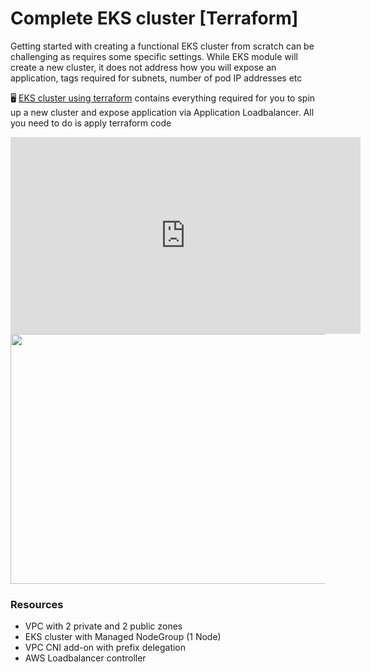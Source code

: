 # Complete EKS cluster [Terraform]

Getting started with creating a functional EKS cluster from scratch can be challenging as requires some specific settings. While EKS module will create a new cluster, it does not address how you will expose an application, tags required for subnets, number of pod IP addresses etc

:desktop_computer:  [EKS cluster using terraform](https://github.com/vettom/aws-eks-terraform/tree/main/EKS-Cluster-ALB) contains everything required for you to spin up a new cluster and expose application via Application Loadbalancer. All you need to do is apply terraform code


<iframe width="560" height="315" src="https://www.youtube.com/embed/EAz6ap4pm6Y?si=IFt0DzUjjMvpQviY" title="YouTube video player" frameborder="0" allow="accelerometer; autoplay; clipboard-write; encrypted-media; gyroscope; picture-in-picture; web-share" referrerpolicy="strict-origin-when-cross-origin" allowfullscreen></iframe>

<img src="https://vettom.github.io/Eks/img/eks-design.png" width="600" height="400">

### Resources
- VPC with 2  private and 2 public zones
- EKS cluster with Managed NodeGroup (1 Node)
- VPC CNI add-on with prefix delegation
- AWS Loadbalancer controller